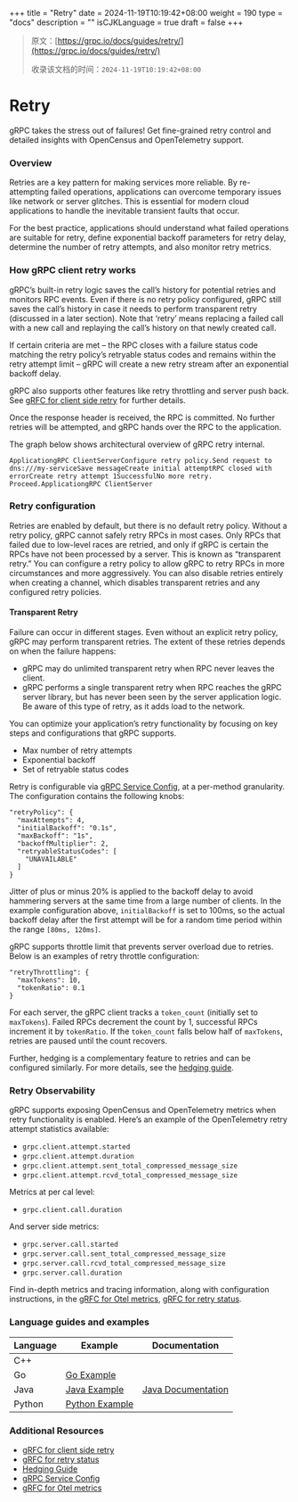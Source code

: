 +++
title = "Retry"
date = 2024-11-19T10:19:42+08:00
weight = 190
type = "docs"
description = ""
isCJKLanguage = true
draft = false
+++

> 原文：[https://grpc.io/docs/guides/retry/](https://grpc.io/docs/guides/retry/)
>
> 收录该文档的时间：`2024-11-19T10:19:42+08:00`

# Retry

gRPC takes the stress out of failures! Get fine-grained retry control and detailed insights with OpenCensus and OpenTelemetry support.



### Overview

Retries are a key pattern for making services more reliable. By re-attempting failed operations, applications can overcome temporary issues like network or server glitches. This is essential for modern cloud applications to handle the inevitable transient faults that occur.

For the best practice, applications should understand what failed operations are suitable for retry, define exponential backoff parameters for retry delay, determine the number of retry attempts, and also monitor retry metrics.

### How gRPC client retry works

gRPC’s built-in retry logic saves the call’s history for potential retries and monitors RPC events. Even if there is no retry policy configured, gRPC still saves the call’s history in case it needs to perform transparent retry (discussed in a later section). Note that ‘retry’ means replacing a failed call with a new call and replaying the call’s history on that newly created call.

If certain criteria are met – the RPC closes with a failure status code matching the retry policy’s retryable status codes and remains within the retry attempt limit – gRPC will create a new retry stream after an exponential backoff delay.

gRPC also supports other features like retry throttling and server push back. See [gRFC for client side retry](https://github.com/grpc/proposal/blob/master/A6-client-retries.md) for further details.

Once the response header is received, the RPC is committed. No further retries will be attempted, and gRPC hands over the RPC to the application.

The graph below shows architectural overview of gRPC retry internal.

```
ApplicationgRPC ClientServerConfigure retry policy.Send request to dns:///my-serviceSave messageCreate initial attemptRPC closed with errorCreate retry attempt 1SuccessfulNo more retry. Proceed.ApplicationgRPC ClientServer
```

### Retry configuration

Retries are enabled by default, but there is no default retry policy. Without a retry policy, gRPC cannot safely retry RPCs in most cases. Only RPCs that failed due to low-level races are retried, and only if gRPC is certain the RPCs have not been processed by a server. This is known as “transparent retry.” You can configure a retry policy to allow gRPC to retry RPCs in more circumstances and more aggressively. You can also disable retries entirely when creating a channel, which disables transparent retries and any configured retry policies.

#### Transparent Retry

Failure can occur in different stages. Even without an explicit retry policy, gRPC may perform transparent retries. The extent of these retries depends on when the failure happens:

- gRPC may do unlimited transparent retry when RPC never leaves the client.
- gRPC performs a single transparent retry when RPC reaches the gRPC server library, but has never been seen by the server application logic. Be aware of this type of retry, as it adds load to the network.

You can optimize your application’s retry functionality by focusing on key steps and configurations that gRPC supports.

- Max number of retry attempts
- Exponential backoff
- Set of retryable status codes

Retry is configurable via [gRPC Service Config](https://grpc.io/docs/guides/service-config), at a per-method granularity. The configuration contains the following knobs:

```
"retryPolicy": {
  "maxAttempts": 4,
  "initialBackoff": "0.1s",
  "maxBackoff": "1s",
  "backoffMultiplier": 2,
  "retryableStatusCodes": [
    "UNAVAILABLE"
  ]
}
```

Jitter of plus or minus 20% is applied to the backoff delay to avoid hammering servers at the same time from a large number of clients. In the example configuration above, `initialBackoff` is set to 100ms, so the actual backoff delay after the first attempt will be for a random time period within the range `[80ms, 120ms]`.

gRPC supports throttle limit that prevents server overload due to retries. Below is an examples of retry throttle configuration:

```
"retryThrottling": {
  "maxTokens": 10,
  "tokenRatio": 0.1
}
```

For each server, the gRPC client tracks a `token_count` (initially set to `maxTokens`). Failed RPCs decrement the count by 1, successful RPCs increment it by `tokenRatio`. If the `token_count` falls below half of `maxTokens`, retries are paused until the count recovers.

Further, hedging is a complementary feature to retries and can be configured similarly. For more details, see the [hedging guide](https://grpc.io/docs/guides/request-hedging/).

### Retry Observability

gRPC supports exposing OpenCensus and OpenTelemetry metrics when retry functionality is enabled. Here’s an example of the OpenTelemetry retry attempt statistics available:

- `grpc.client.attempt.started`
- `grpc.client.attempt.duration`
- `grpc.client.attempt.sent_total_compressed_message_size`
- `grpc.client.attempt.rcvd_total_compressed_message_size`

Metrics at per cal level:

- `grpc.client.call.duration`

And server side metrics:

- `grpc.server.call.started`
- `grpc.server.call.sent_total_compressed_message_size`
- `grpc.server.call.rcvd_total_compressed_message_size`
- `grpc.server.call.duration`

Find in-depth metrics and tracing information, along with configuration instructions, in the [gRFC for Otel metrics](https://github.com/grpc/proposal/blob/master/A66-otel-stats.md), [gRFC for retry status](https://github.com/grpc/proposal/blob/master/A45-retry-stats.md).

### Language guides and examples

| Language | Example                                                      | Documentation                                                |
| -------- | ------------------------------------------------------------ | ------------------------------------------------------------ |
| C++      |                                                              |                                                              |
| Go       | [Go Example](https://github.com/grpc/grpc-go/tree/master/examples/features/retry) |                                                              |
| Java     | [Java Example](https://github.com/grpc/grpc-java/tree/master/examples/src/main/java/io/grpc/examples/retrying) | [Java Documentation](https://grpc.github.io/grpc-java/javadoc/io/grpc/ManagedChannelBuilder.html#enableRetry()) |
| Python   | [Python Example](https://github.com/grpc/grpc/tree/master/examples/python/retry) |                                                              |

### Additional Resources

- [gRFC for client side retry](https://github.com/grpc/proposal/blob/master/A6-client-retries.md)
- [gRFC for retry status](https://github.com/grpc/proposal/blob/master/A45-retry-stats.md)
- [Hedging Guide](https://grpc.io/docs/guides/request-hedging/)
- [gRPC Service Config](https://grpc.io/docs/guides/service-config)
- [gRFC for Otel metrics](https://github.com/grpc/proposal/blob/master/A66-otel-stats.md)
